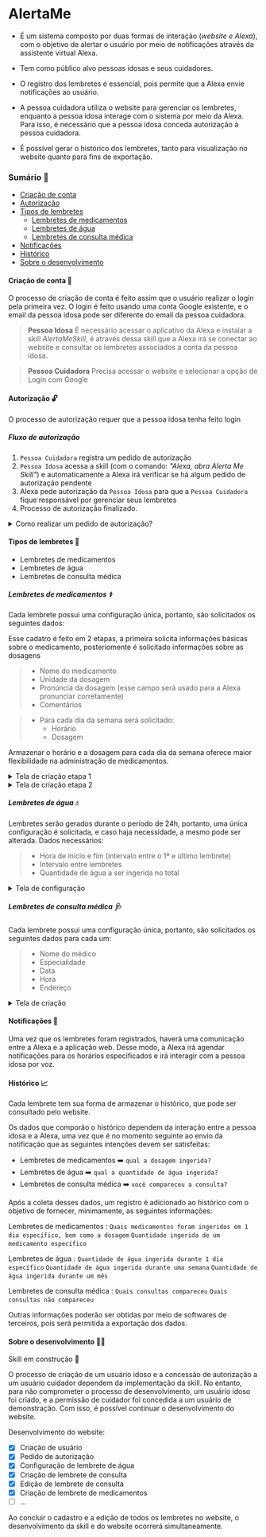 # AlertaMe

- É um sistema composto por duas formas de interação (_website e Alexa_), com o objetivo de alertar o usuário por meio de notificações através da assistente virtual Alexa️.

- Tem como público alvo pessoas idosas e seus cuidadores.

- O registro dos lembretes é essencial, pois permite que a Alexa envie notificações ao usuário.

- A pessoa cuidadora utiliza o website para gerenciar os lembretes, enquanto a pessoa idosa interage com o sistema por meio da Alexa. Para isso, é necessário que a pessoa idosa conceda autorização à pessoa cuidadora.

- É possível gerar o histórico dos lembretes, tanto para visualização no website quanto para fins de exportação.

### Sumário :receipt:

- [Criação de conta](#criação-de-conta-floppy_disk)
- [Autorização](#autorização-unlock)
- [Tipos de lembretes](#tipos-de-lembretes-memo)
  - [Lembretes de medicamentos](#lembretes-de-medicamentos-medical_symbol)
  - [Lembretes de água](#lembretes-de-água-droplet)
  - [Lembretes de consulta médica](#lembretes-de-consulta-médica-stethoscope)
- [Notificações](#notificações-bell)
- [Histórico](#histórico-chart_with_upwards_trend)
- [Sobre o desenvolvimento](#sobre-o-desenvolvimento-man_technologist)

#### Criação de conta :floppy_disk:

O processo de criação de conta é feito assim que o usuário realizar o login pela primeira vez.
O login é feito usando uma conta Google existente, e o email da pessoa idosa pode ser diferente do email da pessoa cuidadora.

> **Pessoa Idosa**
> É necessário acessar o aplicativo da Alexa e instalar a skill _AlertaMeSkill_, é através dessa skill que a Alexa irá se conectar ao website e consultar os lembretes associados a conta da pessoa idosa.

> **Pessoa Cuidadora**
> Precisa acessar o website e selecionar a opção de Login com Google

#### Autorização :unlock:

O processo de autorização requer que a pessoa idosa tenha feito login

##### Fluxo de autorização

1. `Pessoa Cuidadora` registra um pedido de autorização
2. `Pessoa Idosa` acessa a skill (com o comando: _"Alexa, abra Alerta Me Skill"_) e automaticamente a Alexa irá verificar se há algum pedido de autorização pendente
3. Alexa pede autorização da `Pessoa Idosa` para que a `Pessoa Cuidadora` fique responsável por gerenciar seus lembretes
4. Processo de autorização finalizado.

<details>
<summary>Como realizar um pedido de autorização?</summary>

No canto inferior esquerdo, clique em `CONFIGURAÇÕES`

![Alt text](readme-assets/settings.png)

Preencha o campo com o email da pessoa idosa e clique em `Registrar pedido`

![Alt text](readme-assets/authorization.png)

</details>

#### Tipos de lembretes :memo:

- Lembretes de medicamentos
- Lembretes de água
- Lembretes de consulta médica

##### Lembretes de medicamentos :medical_symbol:

Cada lembrete possui uma configuração única, portanto, são solicitados os seguintes dados:

Esse cadatro é feito em 2 etapas, a primeira solicita informações básicas sobre o medicamento, posteriomente é solicitado informações sobre as dosagens

> - Nome do medicamento
> - Unidade da dosagem
> - Pronúncia da dosagem (esse campo será usado para a Alexa pronunciar corretamente)
> - Comentários

> - Para cada dia da semana será solicitado:
>   - Horário
>   - Dosagem

Armazenar o horário e a dosagem para cada dia da semana oferece maior flexibilidade na administração de medicamentos.

<details>
<summary>Tela de criação etapa 1</summary>

![Alt text](readme-assets/medication-reminder-step1.png)

</details>

<details>
<summary>Tela de criação etapa 2</summary>

![Alt text](readme-assets/medication-reminder-step2.png)

Nesse exemplo, os dias selecionado são: Segunda e Terça, sendo que para a segunda está sendo configurado 2 horários (08:00 e 18:00) e na Terça somente 1 horário (08:00). Para os 2 dias da semana está especificado a dosagem de 10 mL do medicamento, porém, esses valores podem ser alterados conforme recomendação médica.

</details>

##### Lembretes de água :droplet:

Lembretes serão gerados durante o período de 24h, portanto, uma única configuração é solicitada, e caso haja necessidade, a mesmo pode ser alterada. Dados necessários:

> - Hora de início e fim (intervalo entre o 1º e último lembrete)
> - Intervalo entre lembretes
> - Quantidade de água a ser ingerida no total

<details>
<summary>Tela de configuração</summary>

![Alt text](readme-assets/water-reminder.png)

</details>

##### Lembretes de consulta médica :stethoscope:

Cada lembrete possui uma configuração única, portanto, são solicitados os seguintes dados para cada um:

> - Nome do médico
> - Especialidade
> - Data
> - Hora
> - Endereço

<details>
<summary>Tela de criação</summary>

![Alt text](readme-assets/medical-reminder.png)

</details>

#### Notificações :bell:

Uma vez que os lembretes foram registrados, haverá uma comunicação entre a Alexa e a aplicação web. Desse modo, a Alexa irá agendar notificações para os horários especificados e irá interagir com a pessoa idosa por voz.

#### Histórico :chart_with_upwards_trend:

Cada lembrete tem sua forma de armazenar o histórico, que pode ser consultado pelo website.

Os dados que comporão o histórico dependem da interação entre a pessoa idosa e a Alexa, uma vez que é no momento seguinte ao envio da notificação que as seguintes intenções devem ser satisfeitas:

- Lembretes de medicamentos :arrow_right: `qual a dosagem ingerida?`
- Lembretes de água :arrow_right: `qual a quantidade de água ingerida?`
- Lembretes de consulta médica :arrow_right: `você compareceu a consulta?`

Após a coleta desses dados, um registro é adicionado ao histórico com o objetivo de fornecer, minimamente, as seguintes informações:

Lembretes de medicamentos
: `Quais medicamentos foram ingeridos em 1 dia específico, bem como a dosagem`
`Quantidade ingerida de um medicamento específico`

Lembretes de água
: `Quantidade de água ingerida durante 1 dia específico`
`Quantidade de água ingerida durante uma semana`
`Quantidade de água ingerida durante um mês`

Lembretes de consulta médica
: `Quais consultas compareceu`
`Quais consultas não compareceu`

Outras informações poderão ser obtidas por meio de softwares de terceiros, pois será permitida a exportação dos dados.

#### Sobre o desenvolvimento :man_technologist:

Skill em construção :construction:

O processo de criação de um usuário idoso e a concessão de autorização a um usuário cuidador dependem da implementação da skill. No entanto, para não comprometer o processo de desenvolvimento, um usuário idoso foi criado, e a permissão de cuidador foi concedida a um usuário de demonstração. Com isso, é possível continuar o desenvolvimento do website.

Desenvolvimento do website:

- [x] Criação de usuário
- [x] Pedido de autorização
- [x] Configuração de lembrete de água
- [x] Criação de lembrete de consulta
- [x] Edição de lembrete de consulta
- [x] Criação de lembrete de medicamentos
- [ ] ...

Ao concluir o cadastro e a edição de todos os lembretes no website, o desenvolvimento da skill e do website ocorrerá simultaneamente.
